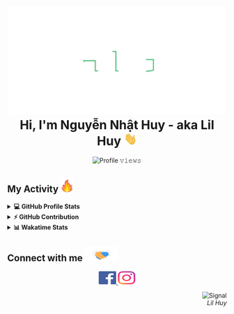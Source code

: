 <!-- Header -->
<h1 align="center">
  <img src="./images/logo.svg" width="500">
  <br>
  Hi, I'm Nguyễn Nhật Huy - aka Lil Huy <img src="./images/hi.gif" width="30px" height="30px">
</h1>

<!-- Counter -->
<p align="center">
  <img alt="Profile 𝚟𝚒𝚎𝚠𝚜" height="20px" src="https://hits.seeyoufarm.com/api/count/incr/badge.svg?url=https://github.com/oHTGo&count_bg=%23579E91&title_bg=%23555555&icon=&icon_color=%23E7E7E7&title=Views&edge_flat=false">
</p>

<!-- My Activity -->
<h2>My Activity <img src="./images/github-stats.gif" height="35px"></h2>
<details> 
  <summary><b>💻 GitHub Profile Stats</b></summary>
  <br>
  <p align="center">
    <img alt="Mosted used languages" src="https://github-readme-stats.vercel.app/api/top-langs/?username=oHTGo&layout=compact&theme=dark" height="192px"/>
    <br>
	  <img src="https://github-readme-stats.vercel.app/api?username=oHTGo&show_icons=true&icon_color=ffffff&theme=dark" alt="oHTGo's Github Stats" height="192px"/>
    <br>
    <b>Note:</b> Top languages is only a metric of the languages my public code consists of and doesn't reflect experience or skill level.
  </p>
</details>
<details>
  <summary><b>⚡ GitHub Contribution</b></summary>
  <br>
  <p><img alt="oHTGo's GitHub Contribution" src="https://github.com/oHTGo/oHTGo/blob/snake/snake.svg"/></p>
  <br>
</details>
<details> 
  <summary><b>📊 Wakatime Stats</b></summary>
  <br>
  
<!--START_SECTION:waka-->
**I'm a Night 🦉** 

```text
🌞 Morning    55 commits     ███░░░░░░░░░░░░░░░░░░░░░░   14.21% 
🌆 Daytime    131 commits    ████████░░░░░░░░░░░░░░░░░   33.85% 
🌃 Evening    161 commits    ██████████░░░░░░░░░░░░░░░   41.6% 
🌙 Night      40 commits     ██░░░░░░░░░░░░░░░░░░░░░░░   10.34%

```
📅 **I'm Most Productive on Sunday** 

```text
Monday       63 commits     ████░░░░░░░░░░░░░░░░░░░░░   16.28% 
Tuesday      71 commits     ████░░░░░░░░░░░░░░░░░░░░░   18.35% 
Wednesday    54 commits     ███░░░░░░░░░░░░░░░░░░░░░░   13.95% 
Thursday     30 commits     ██░░░░░░░░░░░░░░░░░░░░░░░   7.75% 
Friday       42 commits     ██░░░░░░░░░░░░░░░░░░░░░░░   10.85% 
Saturday     55 commits     ███░░░░░░░░░░░░░░░░░░░░░░   14.21% 
Sunday       72 commits     ████░░░░░░░░░░░░░░░░░░░░░   18.6%

```


📊 **This Week I Spent My Time On** 

```text
⌚︎ Time Zone: Asia/Ho_Chi_Minh

💬 Programming Languages: 
TypeScript               5 hrs 11 mins       █████████████░░░░░░░░░░░░   53.34% 
JSON                     2 hrs 20 mins       ██████░░░░░░░░░░░░░░░░░░░   24.12% 
Other                    27 mins             █░░░░░░░░░░░░░░░░░░░░░░░░   4.73% 
JavaScript               27 mins             █░░░░░░░░░░░░░░░░░░░░░░░░   4.63% 
HTML                     23 mins             █░░░░░░░░░░░░░░░░░░░░░░░░   4.02%

🔥 Editors: 
VS Code                  9 hrs 43 mins       █████████████████████████   100.0%

```


<!--END_SECTION:waka-->
</details>

<!-- Connection -->
<h2> Connect with me <img src="./images/handshake.gif" height="35px"></h2>
<p align="center">
  <a href="https://facebook.com/nguyennhathuy.orit" target="_blank">
    <code><img src="./images/facebook.svg" alt="nguyennhathuy.orit" height="30" width="40"/></code>
  </a>
  <a href="https://instagram.com/_.lil.huy._" target="_blank">
    <code><img src="./images/instagram.svg" alt="_.lil.huy._" height="30" width="40"/></code>
  </a>
</p>

<!-- Signal -->
<p align="right">
  <img alt="Signal" height="25px" src="https://media.giphy.com/media/hlRzt8TxCNVcEZBt9w/giphy.gif">
  <br>
  <em>Lil Huy</em>
</p>
